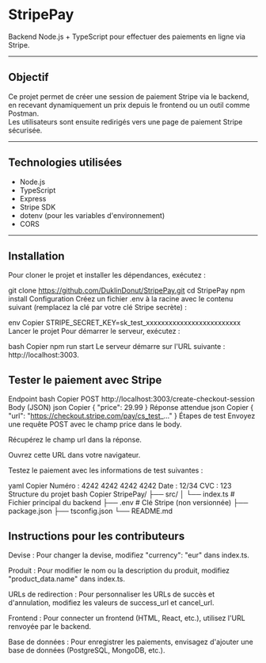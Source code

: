 # StripePay

Backend Node.js + TypeScript pour effectuer des paiements en ligne via Stripe.

---

## Objectif

Ce projet permet de créer une session de paiement Stripe via le backend, en recevant dynamiquement un prix depuis le frontend ou un outil comme Postman.  
Les utilisateurs sont ensuite redirigés vers une page de paiement Stripe sécurisée.

---

## Technologies utilisées

- Node.js
- TypeScript
- Express
- Stripe SDK
- dotenv (pour les variables d'environnement)
- CORS

---

## Installation

Pour cloner le projet et installer les dépendances, exécutez :

git clone https://github.com/DuklinDonut/StripePay.git
cd StripePay
npm install
Configuration
Créez un fichier .env à la racine avec le contenu suivant (remplacez la clé par votre clé Stripe secrète) :

env
Copier
STRIPE_SECRET_KEY=sk_test_xxxxxxxxxxxxxxxxxxxxxxxxx
Lancer le projet
Pour démarrer le serveur, exécutez :

bash
Copier
npm run start
Le serveur démarre sur l'URL suivante : http://localhost:3003.

## Tester le paiement avec Stripe
Endpoint
bash
Copier
POST http://localhost:3003/create-checkout-session
Body (JSON)
json
Copier
{
  "price": 29.99
}
Réponse attendue
json
Copier
{
  "url": "https://checkout.stripe.com/pay/cs_test_..."
}
Étapes de test
Envoyez une requête POST avec le champ price dans le body.

Récupérez le champ url dans la réponse.

Ouvrez cette URL dans votre navigateur.

Testez le paiement avec les informations de test suivantes :

yaml
Copier
Numéro : 4242 4242 4242 4242
Date   : 12/34
CVC    : 123
Structure du projet
bash
Copier
StripePay/
├── src/
│   └── index.ts           # Fichier principal du backend
├── .env                   # Clé Stripe (non versionnée)
├── package.json
├── tsconfig.json
└── README.md
## Instructions pour les contributeurs
Devise : Pour changer la devise, modifiez "currency": "eur" dans index.ts.

Produit : Pour modifier le nom ou la description du produit, modifiez "product_data.name" dans index.ts.

URLs de redirection : Pour personnaliser les URLs de succès et d'annulation, modifiez les valeurs de success_url et cancel_url.

Frontend : Pour connecter un frontend (HTML, React, etc.), utilisez l'URL renvoyée par le backend.

Base de données : Pour enregistrer les paiements, envisagez d'ajouter une base de données (PostgreSQL, MongoDB, etc.).

